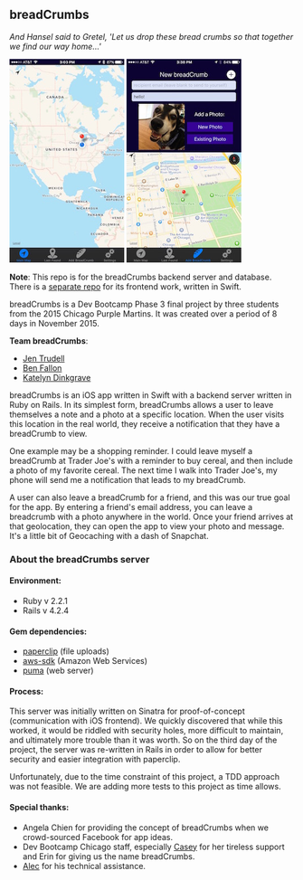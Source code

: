 ## breadCrumbs
*And Hansel said to Gretel, 'Let us drop these bread crumbs so that together we find our way home…'*

![Main map](/breadCrumbs-photos/IMG_2378.JPG)
![New crumb](/breadCrumbs-photos/IMG_2383.JPG)

**Note**: This repo is for the breadCrumbs backend server and database. There is a [separate repo](https://github.com/Salt7900/breadcrumbs) for its frontend work, written in Swift.

breadCrumbs is a Dev Bootcamp Phase 3 final project by three students from the 2015 Chicago Purple Martins. It was created over a period of 8 days in November 2015.

**Team breadCrumbs**:
* [Jen Trudell](https://github.com/jtrudell)
* [Ben Fallon](https://github.com/Salt7900)
* [Katelyn Dinkgrave](https://github.com/dinkengraven)

breadCrumbs is an iOS app written in Swift with a backend server written in Ruby on Rails. In its simplest form, breadCrumbs allows a user to leave themselves a note and a photo at a specific location. When the user visits this location in the real world, they receive a notification that they have a breadCrumb to view.

One example may be a shopping reminder. I could leave myself a breadCrumb at Trader Joe's with a reminder to buy cereal, and then include a photo of my favorite cereal. The next time I walk into Trader Joe's, my phone will send me a notification that leads to my breadCrumb.

A user can also leave a breadCrumb for a friend, and this was our true goal for the app. By entering a friend's email address, you can leave a breadcrumb with a photo anywhere in the world. Once your friend arrives at that geolocation, they can open the app to view your photo and message. It's a little bit of Geocaching with a dash of Snapchat.

### About the breadCrumbs server
#### Environment:
  - Ruby v 2.2.1
  - Rails v 4.2.4

#### Gem dependencies:
  - [paperclip](https://github.com/thoughtbot/paperclip) (file uploads)
  - [aws-sdk](https://github.com/aws/aws-sdk-ruby) (Amazon Web Services)
  - [puma](https://github.com/puma/puma) (web server)

#### Process:
This server was initially written on Sinatra for proof-of-concept (communication with iOS frontend). We quickly discovered that while this worked, it would be riddled with security holes, more difficult to maintain, and ultimately more trouble than it was worth. So on the third day of the project, the server was re-written in Rails in order to allow for better security and easier integration with paperclip.

Unfortunately, due to the time constraint of this project, a TDD approach was not feasible. We are adding more tests to this project as time allows.

#### Special thanks:
  - Angela Chien for providing the concept of breadCrumbs when we crowd-sourced Facebook for app ideas.
  - Dev Bootcamp Chicago staff, especially [Casey](https://github.com/case-eee) for her tireless support and Erin for giving us the name breadCrumbs.
  - [Alec](https://github.com/xionon) for his technical assistance.

